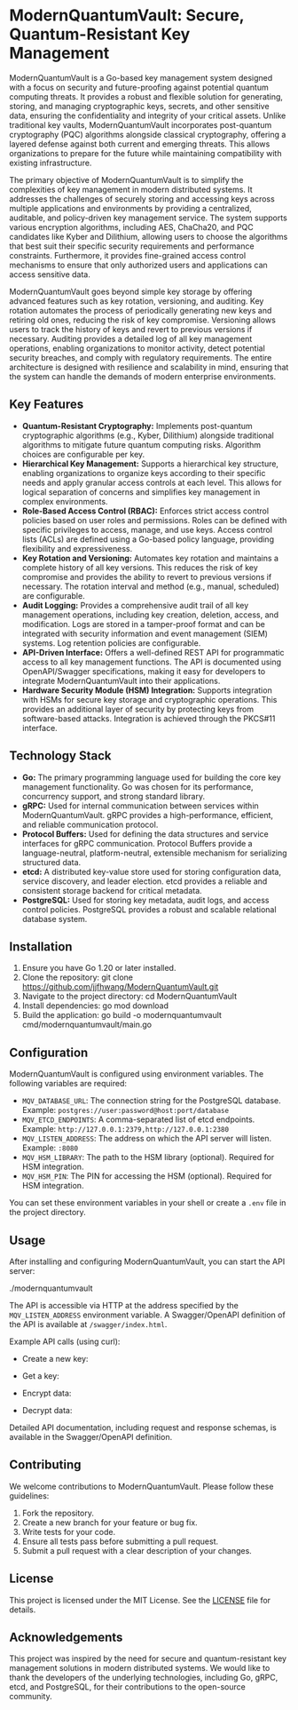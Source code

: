 # ModernQuantumVault: Secure, Quantum-Resistant Key Management

ModernQuantumVault is a Go-based key management system designed with a focus on security and future-proofing against potential quantum computing threats. It provides a robust and flexible solution for generating, storing, and managing cryptographic keys, secrets, and other sensitive data, ensuring the confidentiality and integrity of your critical assets. Unlike traditional key vaults, ModernQuantumVault incorporates post-quantum cryptography (PQC) algorithms alongside classical cryptography, offering a layered defense against both current and emerging threats. This allows organizations to prepare for the future while maintaining compatibility with existing infrastructure.

The primary objective of ModernQuantumVault is to simplify the complexities of key management in modern distributed systems. It addresses the challenges of securely storing and accessing keys across multiple applications and environments by providing a centralized, auditable, and policy-driven key management service. The system supports various encryption algorithms, including AES, ChaCha20, and PQC candidates like Kyber and Dilithium, allowing users to choose the algorithms that best suit their specific security requirements and performance constraints. Furthermore, it provides fine-grained access control mechanisms to ensure that only authorized users and applications can access sensitive data.

ModernQuantumVault goes beyond simple key storage by offering advanced features such as key rotation, versioning, and auditing. Key rotation automates the process of periodically generating new keys and retiring old ones, reducing the risk of key compromise. Versioning allows users to track the history of keys and revert to previous versions if necessary. Auditing provides a detailed log of all key management operations, enabling organizations to monitor activity, detect potential security breaches, and comply with regulatory requirements. The entire architecture is designed with resilience and scalability in mind, ensuring that the system can handle the demands of modern enterprise environments.

## Key Features

*   **Quantum-Resistant Cryptography:** Implements post-quantum cryptographic algorithms (e.g., Kyber, Dilithium) alongside traditional algorithms to mitigate future quantum computing risks. Algorithm choices are configurable per key.
*   **Hierarchical Key Management:** Supports a hierarchical key structure, enabling organizations to organize keys according to their specific needs and apply granular access controls at each level. This allows for logical separation of concerns and simplifies key management in complex environments.
*   **Role-Based Access Control (RBAC):** Enforces strict access control policies based on user roles and permissions. Roles can be defined with specific privileges to access, manage, and use keys. Access control lists (ACLs) are defined using a Go-based policy language, providing flexibility and expressiveness.
*   **Key Rotation and Versioning:** Automates key rotation and maintains a complete history of all key versions. This reduces the risk of key compromise and provides the ability to revert to previous versions if necessary. The rotation interval and method (e.g., manual, scheduled) are configurable.
*   **Audit Logging:** Provides a comprehensive audit trail of all key management operations, including key creation, deletion, access, and modification. Logs are stored in a tamper-proof format and can be integrated with security information and event management (SIEM) systems. Log retention policies are configurable.
*   **API-Driven Interface:** Offers a well-defined REST API for programmatic access to all key management functions. The API is documented using OpenAPI/Swagger specifications, making it easy for developers to integrate ModernQuantumVault into their applications.
*   **Hardware Security Module (HSM) Integration:** Supports integration with HSMs for secure key storage and cryptographic operations. This provides an additional layer of security by protecting keys from software-based attacks. Integration is achieved through the PKCS#11 interface.

## Technology Stack

*   **Go:** The primary programming language used for building the core key management functionality. Go was chosen for its performance, concurrency support, and strong standard library.
*   **gRPC:** Used for internal communication between services within ModernQuantumVault. gRPC provides a high-performance, efficient, and reliable communication protocol.
*   **Protocol Buffers:** Used for defining the data structures and service interfaces for gRPC communication. Protocol Buffers provide a language-neutral, platform-neutral, extensible mechanism for serializing structured data.
*   **etcd:** A distributed key-value store used for storing configuration data, service discovery, and leader election. etcd provides a reliable and consistent storage backend for critical metadata.
*   **PostgreSQL:** Used for storing key metadata, audit logs, and access control policies. PostgreSQL provides a robust and scalable relational database system.

## Installation

1.  Ensure you have Go 1.20 or later installed.
2.  Clone the repository:
    git clone https://github.com/jjfhwang/ModernQuantumVault.git
3.  Navigate to the project directory:
    cd ModernQuantumVault
4.  Install dependencies:
    go mod download
5.  Build the application:
    go build -o modernquantumvault cmd/modernquantumvault/main.go

## Configuration

ModernQuantumVault is configured using environment variables. The following variables are required:

*   `MQV_DATABASE_URL`: The connection string for the PostgreSQL database. Example: `postgres://user:password@host:port/database`
*   `MQV_ETCD_ENDPOINTS`: A comma-separated list of etcd endpoints. Example: `http://127.0.0.1:2379,http://127.0.0.1:2380`
*   `MQV_LISTEN_ADDRESS`: The address on which the API server will listen. Example: `:8080`
*   `MQV_HSM_LIBRARY`: The path to the HSM library (optional). Required for HSM integration.
*   `MQV_HSM_PIN`: The PIN for accessing the HSM (optional). Required for HSM integration.

You can set these environment variables in your shell or create a `.env` file in the project directory.

## Usage

After installing and configuring ModernQuantumVault, you can start the API server:

./modernquantumvault

The API is accessible via HTTP at the address specified by the `MQV_LISTEN_ADDRESS` environment variable. A Swagger/OpenAPI definition of the API is available at `/swagger/index.html`.

Example API calls (using curl):

* Create a new key:

* Get a key:

* Encrypt data:

* Decrypt data:


Detailed API documentation, including request and response schemas, is available in the Swagger/OpenAPI definition.

## Contributing

We welcome contributions to ModernQuantumVault. Please follow these guidelines:

1.  Fork the repository.
2.  Create a new branch for your feature or bug fix.
3.  Write tests for your code.
4.  Ensure all tests pass before submitting a pull request.
5.  Submit a pull request with a clear description of your changes.

## License

This project is licensed under the MIT License. See the [LICENSE](https://github.com/jjfhwang/ModernQuantumVault/blob/main/LICENSE) file for details.

## Acknowledgements

This project was inspired by the need for secure and quantum-resistant key management solutions in modern distributed systems. We would like to thank the developers of the underlying technologies, including Go, gRPC, etcd, and PostgreSQL, for their contributions to the open-source community.